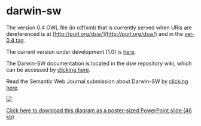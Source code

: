 # darwin-sw
The version 0.4 OWL file (in rdf/xml) that is currently served when URIs are dereferenced is at [http://purl.org/dsw/](http://purl.org/dsw/) and in the [ver-0.4 tag](https://github.com/darwin-sw/dsw/tree/ver-0.4).

The current version under development (1.0) is [here](https://github.com/darwin-sw/dsw/blob/master/dsw.owl).

The Darwin-SW documentation is located in the dsw repository wiki, which can be accessed by [clicking here](https://github.com/darwin-sw/dsw/wiki). 

Read the Semantic Web Journal submission about Darwin-SW by [clicking here](http://www.semantic-web-journal.net/content/darwin-sw-darwin-core-based-terms-expressing-biodiversity-data-rdf-0). 

![](https://raw.githubusercontent.com/darwin-sw/dsw/master/img/dsw-0-4-graph-model.png)

[Click here to download this diagram as a poster-sized PowerPoint slide (46 kb)](https://raw.githubusercontent.com/darwin-sw/dsw/master/img/dsw-0-4-graph-model.pptx)
